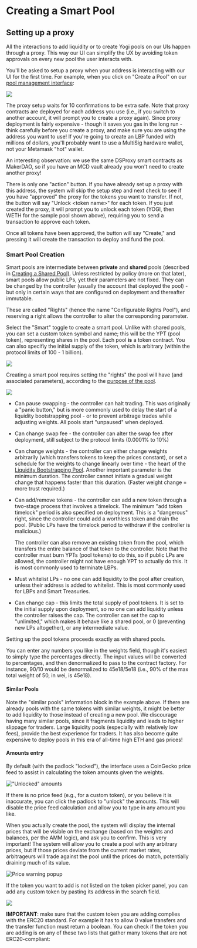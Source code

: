 # Creating a Smart Pool

## Setting up a proxy

All the interactions to add liquidity or to create Yogi pools on our UIs happen through a proxy. This way our UI can simplify the UX by avoiding token approvals on every new pool the user interacts with.

You'll be asked to setup a proxy when your address is interacting with our UI for the first time. For example, when you click on "Create a Pool" on our [pool management interface](https://pools.yogi.fi/#/):

![](../.gitbook/assets/createproxy.png)

The proxy setup waits for 10 confirmations to be extra safe. Note that proxy contracts are deployed for each address you use \(i.e., if you switch to another account, it will prompt you to create a proxy again\). Since proxy deployment is fairly expensive - though it saves you gas in the long run - think carefully before you create a proxy, and make sure you are using the address you want to use! If you're going to create an LBP funded with millions of dollars, you'll probably want to use a MultiSig hardware wallet, not your Metamask "hot" wallet.

An interesting observation: we use the same DSProxy smart contracts as MakerDAO, so if you have an MCD vault already you won't need to create another proxy!

There is only one "action" button. If you have already set up a proxy with this address, the system will skip the setup step and next check to see if you have "approved" the proxy for the tokens you want to transfer. If not, the button will say "Unlock &lt;token name&gt;" for each token. If you just created the proxy, it will prompt you to unlock each token \(YOGI, then WETH for the sample pool shown above\), requiring you to send a transaction to approve each token.

Once all tokens have been approved, the button will say "Create," and pressing it will create the transaction to deploy and fund the pool.

### Smart Pool Creation

Smart pools are intermediate between **private** and **shared** pools \(described in [Creating a Shared Pool\)](creating-a-yogi-pool.md). Unless restricted by policy \(more on that later\), smart pools allow public LPs, yet their parameters are not fixed. They can be changed by the controller \(usually the account that deployed the pool\) - but only in certain ways that are configured on deployment and thereafter immutable.

These are called "Rights" \(hence the name "Configurable Rights Pool"\), and reserving a right allows the controller to alter the corresponding parameter.

Select the "Smart" toggle to create a smart pool. Unlike with shared pools, you can set a custom token symbol and name; this will be the YPT \(pool token\), representing shares in the pool. Each pool **is** a token contract. You can also specifiy the initial supply of the token, which is arbitrary \(within the protocol limits of 100 - 1 billion\).

![](../.gitbook/assets/smartcreate-1.png)

Creating a smart pool requires setting the "rights" the pool will have \(and associated parameters\), according to the [purpose of the pool](smart-pool-templates-gui/).

![](../.gitbook/assets/smartcreate-2.png)

* Can pause swapping - the controller can halt trading. This was originally a "panic button," but is more commonly used to delay the start of a liquidity bootstrapping pool - or to prevent arbitrage trades while adjusting weights. All pools start "unpaused" when deployed.
* Can change swap fee - the controller can alter the swap fee after deployment, still subject to the protocol limits \(0.0001% to 10%\)
* Can change weights - the controller can either change weights arbitrarily \(which transfers tokens to keep the prices constant\), or set a schedule for the weights to change linearly over time - the heart of the [Liquidity Bootstrapping Pool](../smart-contracts/smart-pools/liquidity-bootstrapping-faq.md). Another important parameter is the minimum duration. The controller cannot initiate a gradual weight change that happens faster than this duration. \(Faster weight change = more trust required.\)
* Can add/remove tokens - the controller can add a new token through a two-stage process that involves a timelock. The minimum "add token timelock" period is also specified on deployment. This is a "dangerous" right, since the controller could add a worthless token and drain the pool. \(Public LPs have the timelock period to withdraw if the controller is malicious.\)

  
  The controller can also remove an existing token from the pool, which transfers the entire balance of that token to the controller. Note that the controller must burn YPTs \(pool tokens\) to do this, so if public LPs are allowed, the controller might not have enough YPT to actually do this. It is most commonly used to terminate LBPs.

* Must whitelist LPs - no one can add liquidity to the pool after creation, unless their address is added to  whitelist. This is most commonly used for LBPs and Smart Treasuries.
* Can change cap - this limits the total supply of pool tokens. It is set to the initial supply upon deployment, so no one can add liquidity unless the controller raises the cap. The controller can set the cap to "unlimited," which makes it behave like a shared pool, or 0 \(preventing new LPs altogether\), or any intermediate value.

Setting up the pool tokens proceeds exactly as with shared pools.

You can enter any numbers you like in the weights field, though it's easiest to simply type the percentages directly. The input values will be converted to percentages, and then denormalized to pass to the contract factory. For instance, 90/10 would be denormalized to 45e18/5e18 \(i.e., 90% of the max total weight of 50, in wei, is 45e18\).

#### Similar Pools

Note the "similar pools" information block in the example above. If there are already pools with the same tokens with similar weights, it might be better to add liquidity to those instead of creating a new pool. We discourage having many similar pools, since it fragments liquidity and leads to higher slippage for traders. Large liquidity pools \(especially with relatively low fees\), provide the best experience for traders. It has also become quite expensive to deploy pools in this era of all-time high ETH and gas prices!

#### Amounts entry

By default \(with the padlock "locked"\), the interface uses a CoinGecko price feed to assist in calculating the token amounts given the weights.  

![&quot;Unlocked&quot; amounts](../.gitbook/assets/padlock.png)

If there is no price feed \(e.g., for a custom token\), or you believe it is inaccurate, you can click the padlock to "unlock" the amounts. This will disable the price feed calculation and allow you to type in any amount you like.

When you actually create the pool, the system will display the internal prices that will be visible on the exchange \(based on the weights and balances, per the AMM logic\), and ask you to confirm. This is very important! The system will allow you to create a pool with any arbitrary prices, but if those prices deviate from the current market rates, arbitrageurs will trade against the pool until the prices do match, potentially draining much of its value.

![Price warning popup](../.gitbook/assets/pricecheck.png)

If the token you want to add is not listed on the token picker panel, you can add any custom token by pasting its address in the search field.

![](../.gitbook/assets/image%20%282%29.png)

**IMPORTANT**: make sure that the custom token you are adding complies with the ERC20 standard. For example it has to allow 0 value transfers and the transfer function must return a boolean. You can check if the token you are adding is on any of these two lists that gather many tokens that are not ERC20-compliant:

